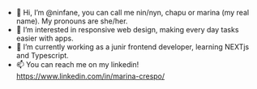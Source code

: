 - 👋 Hi, I’m @ninfane, you can call me nin/nyn, chapu or marina (my real name). My pronouns are she/her. 
- 👀 I’m interested in responsive web design, making every day tasks easier with apps.
- 🌱 I’m currently working as a junir frontend developer, learning NEXTjs and Typescript.
- 📫 You can reach me on my linkedin! https://www.linkedin.com/in/marina-crespo/

<!---
ninfane/ninfane is a ✨ special ✨ repository because its `README.md` (this file) appears on your GitHub profile.
You can click the Preview link to take a look at your changes.
--->
